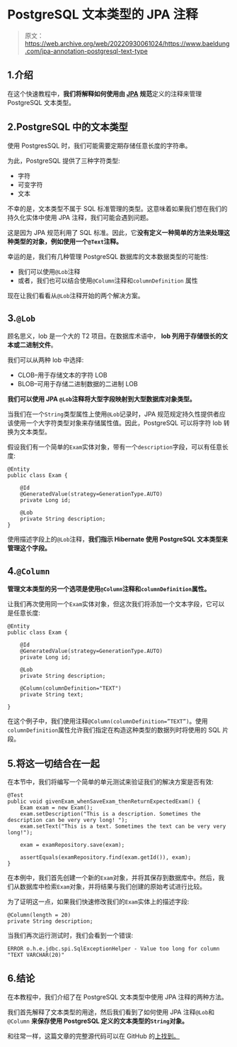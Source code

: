 # PostgreSQL 文本类型的 JPA 注释

> 原文：<https://web.archive.org/web/20220930061024/https://www.baeldung.com/jpa-annotation-postgresql-text-type>

## 1.介绍

在这个快速教程中，**我们将解释如何使用由 [JPA](/web/20221126105445/https://www.baeldung.com/the-persistence-layer-with-spring-and-jpa) 规范**定义的注释来管理 PostgreSQL 文本类型。

## 2.PostgreSQL 中的文本类型

使用 PostgresSQL 时，我们可能需要定期存储任意长度的字符串。

为此，PostgreSQL 提供了三种字符类型:

*   字符
*   可变字符
*   文本

不幸的是，文本类型不属于 SQL 标准管理的类型。这意味着如果我们想在我们的持久化实体中使用 JPA 注释，我们可能会遇到问题。

这是因为 JPA 规范利用了 SQL 标准。因此，它**没有定义一种简单的方法来处理这种类型的对象，例如使用一个`@Text`注释。**

幸运的是，我们有几种管理 PostgreSQL 数据库的文本数据类型的可能性:

*   我们可以使用`@Lob`注释
*   或者，我们也可以结合使用`@Column`注释和`columnDefinition` 属性

现在让我们看看从`@Lob`注释开始的两个解决方案。

## 3.`@Lob`

顾名思义，lob 是一个大的 T2 项目。在数据库术语中， **lob 列用于存储很长的文本或二进制文件**。

我们可以从两种 lob 中选择:

*   CLOB–用于存储文本的字符 LOB
*   BLOB–可用于存储二进制数据的二进制 LOB

**我们可以使用 JPA `@Lob`注释将大型字段映射到大型数据库对象类型。**

当我们在一个`String`类型属性上使用`@Lob`记录时，JPA 规范规定持久性提供者应该使用一个大字符类型对象来存储属性值。因此，PostgreSQL 可以将字符 lob 转换为文本类型。

假设我们有一个简单的`Exam`实体对象，带有一个`description`字段，可以有任意长度:

```
@Entity
public class Exam {

    @Id
    @GeneratedValue(strategy=GenerationType.AUTO)
    private Long id;

    @Lob
    private String description;
} 
```

使用描述字段上的`@Lob`注释，**我们指示 Hibernate 使用 PostgreSQL 文本类型来管理这个字段。**

## 4.`@Column`

**管理文本类型的另一个选项是使用`@Column`注释和`columnDefinition`属性。**

让我们再次使用同一个`Exam`实体对象，但这次我们将添加一个文本字段，它可以是任意长度:

```
@Entity
public class Exam {

    @Id
    @GeneratedValue(strategy=GenerationType.AUTO)
    private Long id;

    @Lob
    private String description;

    @Column(columnDefinition="TEXT")
    private String text;

}
```

在这个例子中，我们使用注释`@Column(columnDefinition=”TEXT”)`。使用`columnDefinition`属性允许我们指定在构造这种类型的数据列时将使用的 SQL 片段。

## 5.将这一切结合在一起

在本节中，我们将编写一个简单的单元测试来验证我们的解决方案是否有效:

```
@Test
public void givenExam_whenSaveExam_thenReturnExpectedExam() {
    Exam exam = new Exam();
    exam.setDescription("This is a description. Sometimes the description can be very very long! ");
    exam.setText("This is a text. Sometimes the text can be very very long!");

    exam = examRepository.save(exam);

    assertEquals(examRepository.find(exam.getId()), exam);
}
```

在本例中，我们首先创建一个新的`Exam`对象，并将其保存到数据库中。然后，我们从数据库中检索`Exam`对象，并将结果与我们创建的原始考试进行比较。

为了证明这一点，如果我们快速修改我们的`Exam`实体上的描述字段:

```
@Column(length = 20)
private String description; 
```

当我们再次运行测试时，我们会看到一个错误:

```
ERROR o.h.e.jdbc.spi.SqlExceptionHelper - Value too long for column "TEXT VARCHAR(20)"
```

## 6.结论

在本教程中，我们介绍了在 PostgreSQL 文本类型中使用 JPA 注释的两种方法。

我们首先解释了文本类型的用途，然后我们看到了如何使用 JPA 注释`@Lob`和`@Column` **来保存使用 PostgreSQL 定义的文本类型的`String`对象。**

和往常一样，这篇文章的完整源代码可以在 GitHub 的[上找到。](https://web.archive.org/web/20221126105445/https://github.com/eugenp/tutorials/tree/master/persistence-modules/java-jpa-2)